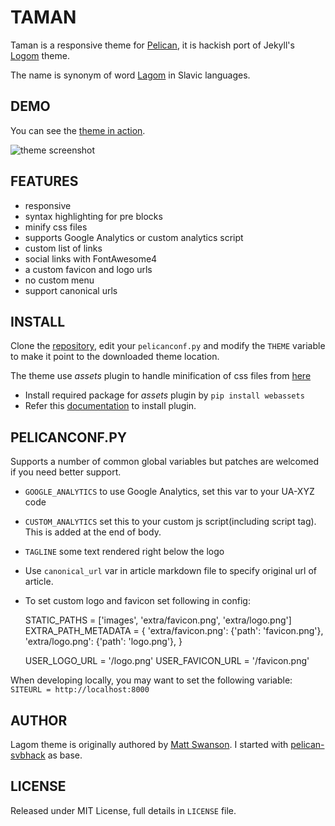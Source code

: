 # TAMAN

Taman is a responsive theme for [Pelican](http://getpelican.com), it is hackish port of Jekyll's [Logom](https://github.com/swanson/lagom) theme. 

The name is synonym of word [Lagom](https://en.wikipedia.org/wiki/Lagom) in Slavic languages.

## DEMO

You can see the [theme in action](http://www.karambir.in/).

![theme screenshot](https://raw.github.com/karambir/taman/master/screenshot.png)

## FEATURES

- responsive
- syntax highlighting for pre blocks
- minify css files
- supports Google Analytics or custom analytics script
- custom list of links
- social links with FontAwesome4
- a custom favicon and logo urls
- no custom menu
- support canonical urls

## INSTALL

Clone the [repository](https://github.com/karambir/taman), edit your `pelicanconf.py` and modify the `THEME` variable to make it point to the downloaded theme location.

The theme use *assets* plugin to handle minification of css files from [here](https://github.com/getpelican/pelican-plugins/tree/maser/assets)

- Install required package for *assets* plugin by `pip install webassets`
- Refer this [documentation](https://github.com/getpelican/pelican-plugins#how-to-use-plugins) to install plugin.

## PELICANCONF.PY

Supports a number of common global variables but patches are welcomed if you need better support.

- `GOOGLE_ANALYTICS` to use Google Analytics, set this var to your UA-XYZ code

- `CUSTOM_ANALYTICS` set this to your custom js script(including script tag). This is added at the end of body.

- `TAGLINE` some text rendered right below the logo

- Use `canonical_url` var in article markdown file to specify original url of article.

- To set custom logo and favicon set following in config:

    STATIC_PATHS = ['images', 'extra/favicon.png', 'extra/logo.png']
    EXTRA_PATH_METADATA = {
        'extra/favicon.png': {'path': 'favicon.png'},
        'extra/logo.png': {'path': 'logo.png'},
    }

    USER_LOGO_URL = '/logo.png'
    USER_FAVICON_URL = '/favicon.png'

When developing locally, you may want to set the following variable: `SITEURL = http://localhost:8000`

## AUTHOR

Lagom theme is originally authored by [Matt Swanson](https://mdswanson.com/). I started with [pelican-svbhack](https://github.com/gfidente/pelican-svbhack) as base.

## LICENSE

Released under MIT License, full details in `LICENSE` file.
